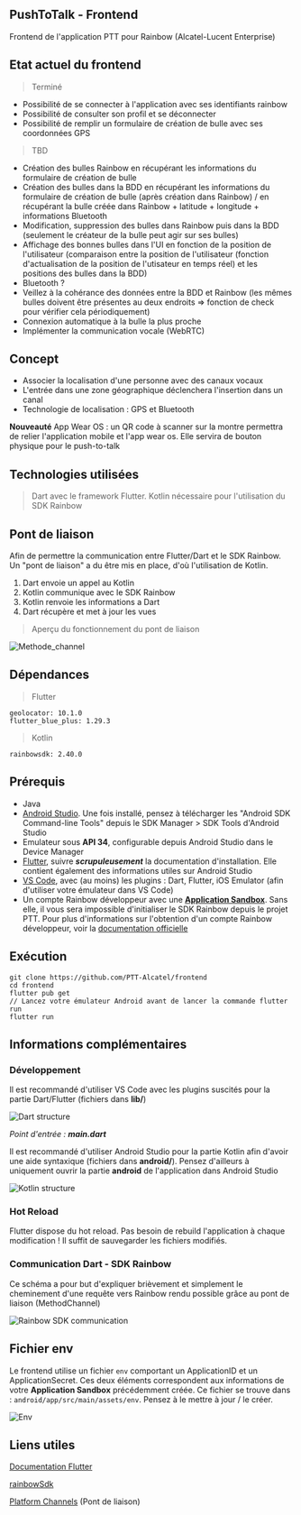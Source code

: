 ## PushToTalk - Frontend  

Frontend de l'application PTT pour Rainbow (Alcatel-Lucent Enterprise)

## Etat actuel du frontend
> Terminé

- Possibilité de se connecter à l'application avec ses identifiants rainbow
- Possibilité de consulter son profil et se déconnecter
- Possibilité de remplir un formulaire de création de bulle avec ses coordonnées GPS

> TBD

- Création des bulles Rainbow en récupérant les informations du formulaire de création de bulle
- Création des bulles dans la BDD en récupérant les informations du formulaire de création de bulle (après création dans Rainbow) / en récupérant la bulle créée dans Rainbow + latitude + longitude + informations Bluetooth 
- Modification, suppression des bulles dans Rainbow puis dans la BDD (seulement le créateur de la bulle peut agir sur ses bulles)
- Affichage des bonnes bulles dans l'UI en fonction de la position de l'utilisateur (comparaison entre la position de l'utilisateur (fonction d'actualisation de la position de l'utisateur en temps réel) et les positions des bulles dans la BDD)
- Bluetooth ?
- Veillez à la cohérance des données entre la BDD et Rainbow (les mêmes bulles doivent être présentes au deux endroits => fonction de check pour vérifier cela périodiquement)
- Connexion automatique à la bulle la plus proche
- Implémenter la communication vocale (WebRTC)

## Concept

- Associer la localisation d'une personne avec des canaux vocaux
- L'entrée dans une zone géographique déclenchera l'insertion dans un canal
- Technologie de localisation : GPS et Bluetooth

**Nouveauté**
App Wear OS : un QR code à scanner sur la montre permettra de relier l'application mobile et l'app wear os. Elle servira de bouton physique pour le push-to-talk

## Technologies utilisées

> Dart avec le framework Flutter.
> Kotlin nécessaire pour l'utilisation du SDK Rainbow

## Pont de liaison

Afin de permettre la communication entre Flutter/Dart et le SDK Rainbow. Un "pont de liaison" a du être mis en place, d'où l'utilisation de Kotlin.

1. Dart envoie un appel au Kotlin
2. Kotlin communique avec le SDK Rainbow
3. Kotlin renvoie les informations a Dart
4. Dart récupère et met à jour les vues

> Aperçu du fonctionnement du pont de liaison

![Methode_channel](docs/images/method_channel.png)

## Dépendances

> Flutter

    geolocator: 10.1.0
    flutter_blue_plus: 1.29.3

> Kotlin

    rainbowsdk: 2.40.0

## Prérequis

- Java
- [Android Studio](https://developer.android.com/studio). Une fois installé, pensez à télécharger les "Android SDK Command-line Tools" depuis le SDK Manager > SDK Tools d'Android Studio
- Emulateur sous **API 34**, configurable depuis Android Studio dans le Device Manager
- [Flutter](https://docs.flutter.dev/get-started/install/windows), suivre **_scrupuleusement_** la documentation d'installation. Elle contient également des informations utiles sur Android Studio
- [VS Code](https://code.visualstudio.com/download), avec (au moins) les plugins : Dart, Flutter, iOS Emulator (afin d'utiliser votre émulateur dans VS Code)
- Un compte Rainbow développeur avec une [**Application Sandbox**](https://developers.openrainbow.com/sandbox). Sans elle, il vous sera impossible d'initialiser le SDK Rainbow depuis le projet PTT. Pour plus d'informations sur l'obtention d'un compte Rainbow développeur, voir la [documentation officielle](https://developers.openrainbow.com/doc/hub/getting-started)

## Exécution

    git clone https://github.com/PTT-Alcatel/frontend
    cd frontend
    flutter pub get
    // Lancez votre émulateur Android avant de lancer la commande flutter run
    flutter run

## Informations complémentaires

### Développement

Il est recommandé d'utiliser VS Code avec les plugins suscités pour la partie Dart/Flutter (fichiers dans **lib/**)

![Dart structure](docs/images/dart_structure.png)

_Point d'entrée : **main.dart**_

Il est recommandé d'utiliser Android Studio pour la partie Kotlin afin d'avoir une aide syntaxique (fichiers dans **android/**). Pensez d'ailleurs à uniquement ouvrir la partie **android** de l'application dans Android Studio

![Kotlin structure](docs/images/kotlin_structure.png)

### Hot Reload

Flutter dispose du hot reload. Pas besoin de rebuild l'application à chaque modification ! Il suffit de sauvegarder les fichiers modifiés.

### Communication Dart - SDK Rainbow

Ce schéma a pour but d'expliquer brièvement et simplement le cheminement d'une requête vers Rainbow rendu possible grâce au pont de liaison (MethodChannel)

![Rainbow SDK communication](docs/images/rainbowsdk_communication.png)

## Fichier env

Le frontend utilise un fichier `env` comportant un ApplicationID et un ApplicationSecret. Ces deux éléments correspondent aux informations de votre **Application Sandbox** précédemment créée. Ce fichier se trouve dans : `android/app/src/main/assets/env`. Pensez à le mettre à jour / le créer.

![Env](docs/images/env.png)

## Liens utiles

[Documentation Flutter](https://docs.flutter.dev/)

[rainbowSdk](https://developers.openrainbow.com/doc/sdk/android/lts/modules/android_sdk/com.ale.rainbowsdk/index.html)

[Platform Channels](https://docs.flutter.dev/platform-integration/platform-channels?tab=android-channel-java-tab) (Pont de liaison)

